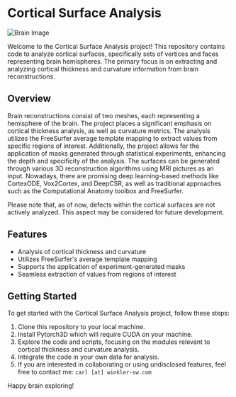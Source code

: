 # Cortical Surface Analysis

![Brain Image](brain_image.png)

Welcome to the Cortical Surface Analysis project! This repository contains code to analyze cortical surfaces, specifically sets of vertices and faces representing brain hemispheres. The primary focus is on extracting and analyzing cortical thickness and curvature information from brain reconstructions.

## Overview

Brain reconstructions consist of two meshes, each representing a hemisphere of the brain. The project places a significant emphasis on cortical thickness analysis, as well as curvature metrics. The analysis utilizes the FreeSurfer average template mapping to extract values from specific regions of interest. Additionally, the project allows for the application of masks generated through statistical experiments, enhancing the depth and specificity of the analysis. The surfaces can be generated through various 3D reconstruction algorithms using MRI pictures as an input. Nowadays, there are promising deep learning-based methods like CortexODE, Vox2Cortex, and DeepCSR, as well as traditional approaches such as the Computational Anatomy toolbox and FreeSurfer.

Please note that, as of now, defects within the cortical surfaces are not actively analyzed. This aspect may be considered for future development.

## Features

- Analysis of cortical thickness and curvature
- Utilizes FreeSurfer's average template mapping
- Supports the application of experiment-generated masks
- Seamless extraction of values from regions of interest

## Getting Started

To get started with the Cortical Surface Analysis project, follow these steps:

1. Clone this repository to your local machine.
2. Install Pytorch3D which will require CUDA on your machine.
3. Explore the code and scripts, focusing on the modules relevant to cortical thickness and curvature analysis.
4. Integrate the code in your own data for analysis.
5. If you are interested in collaborating or using undisclosed features, feel free to contact me: `carl [at] winkler-sw.com`


Happy brain exploring!


